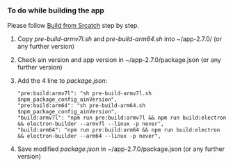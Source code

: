 ### To do while building the app

Please follow [Build from Srcatch](https://github.com/Martin8617/Defi-Wallet-for-Raspberry-Pi/blob/main/build-app.md) step by step.


1) Copy _pre-build-armv7l.sh_ and _pre-build-arm64.sh_ into ~/app-2.7.0/ (or any further version)
2) Check ain version and app version in ~/app-2.7.0/package.json (or any further version)
3) Add the 4 line to _package.json_:
   
   ```
   "pre:build:armv7l": "sh pre-build-armv7l.sh $npm_package_config_ainVersion",
   "pre:build:arm64": "sh pre-build-arm64.sh $npm_package_config_ainVersion",
   "build:armv7l": "npm run pre:build:armv7l && npm run build:electron && electron-builder --armv7l --linux -p never",
   "build:arm64": "npm run pre:build:arm64 && npm run build:electron && electron-builder --arm64 --linux -p never",
   ```
 4) Save modified _package.json_ in ~/app-2.7.0/package.json (or any further version)
   
